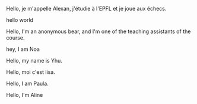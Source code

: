 
Hello, je m'appelle Alexan, j'étudie à l'EPFL et je joue aux échecs.

hello world

Hello, I'm an anonymous bear, and I'm one of the teaching assistants of the course.

hey, I am Noa

Hello, my name is Yhu.

Hello, moi c'est lisa. 

Hello, I am Paula.

Hello, I'm Aline